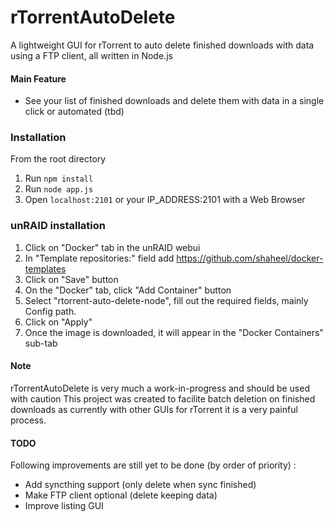 # rTorrentAutoDelete
A lightweight GUI for rTorrent to auto delete finished downloads with data using a FTP client, all written in Node.js

#### Main Feature
* See your list of finished downloads and delete them with data in a single click or automated (tbd)

### Installation
From the root directory
1. Run `npm install`
2. Run `node app.js`
3. Open `localhost:2101` or your IP_ADDRESS:2101 with a Web Browser

### unRAID installation
1. Click on "Docker" tab in the unRAID webui
2. In "Template repositories:" field add https://github.com/shaheel/docker-templates
3. Click on "Save" button
4. On the "Docker" tab, click "Add Container" button
5. Select "rtorrent-auto-delete-node", fill out the required fields, mainly Config path.
6. Click on "Apply"
7. Once the image is downloaded, it will appear in the "Docker Containers" sub-tab

#### Note
rTorrentAutoDelete is very much a work-in-progress and should be used with caution
This project was created to facilite batch deletion on finished downloads as currently with other GUIs for rTorrent it is a very painful process.

#### TODO
Following improvements are still yet to be done (by order of priority) :

 * Add syncthing support (only delete when sync finished)
 * Make FTP client optional (delete keeping data)
 * Improve listing GUI
